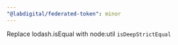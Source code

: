 ```yaml
---
"@labdigital/federated-token": minor
---
```


Replace lodash.isEqual with node:util `isDeepStrictEqual`
